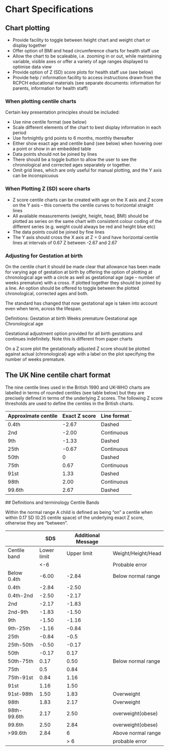 # Chart Specifications

## Chart plotting

* Provide facility to toggle between height chart and weight chart or display together
* Offer option of BMI and head circumference charts for health staff use
* Allow the chart to be scaleable, i.e. zooming in or out, while maintaining variable, visible axes or offer a variety of age ranges displayed to optimise data view 
* Provide option of Z (SD) score plots for health staff use  (see below)
* Provide help / information facility to access instructions drawn from the RCPCH educational materials (see separate documents: information for parents, information for health staff)

### When plotting centile charts

Certain key presentation principles should be included:

* Use nine centile format (see below)
* Scale different elements of the chart to best display information in each period
* Use fortnightly grid points to 6 months, monthly thereafter
* Either show exact age and centile band (see below) when hovering over a point or show in an embedded table
* Data points should not be joined by lines
* There should be a toggle button to allow the user to see the chronological and corrected ages separately or together.
* Omit grid lines, which are only useful for manual plotting, and the Y axis can be inconspicuous

### When Plotting Z (SD) score charts

* Z score centile charts can be created with age on the X axis and Z score on the Y axis – this converts the centile curves to horizontal straight lines
* All available measurements (weight, height, head, BMI) should be plotted as series on the same chart with consistent colour coding of the different series (e.g. weight could always be red and height blue etc)
* The data points could be joined by fine lines
* The Y axis should cross the X axis at Z = 0 and have horizontal centile lines at intervals of 0.67 Z between -2.67 and 2.67

### Adjusting for Gestation at birth

On the centile chart it should be made clear that allowance has been made for varying age of gestation at birth by offering the option of plotting at chronological age with a circle as well as gestational age (age – number of weeks premature) with a cross. If plotted together they should be joined by a line. An option should be offered to toggle between the plotted chronological, corrected ages and both.

The standard has changed that now gestational age is taken into account even when term, across the lifespan.

Definitions:
Gestation at birth
Weeks premature
Gestational age
Chronological age

Gestational adjustment option provided for all birth gestations and continues indefinitely. 
Note this is different from paper charts

On a Z score plot the gestationally adjusted Z score should be plotted against actual (chronological) age with a label on the plot specifying the number of weeks premature.

## The UK Nine centile chart format

The nine centile lines used in the British 1990 and UK-WHO charts are labelled in terms of rounded centiles (see table below) but they are precisely defined in terms of the underlying Z scores. The following Z score thresholds are used to define the centiles in the British charts.

| Approximate centile | Exact Z score | Line format |
| ------------------- | ------------- | ----------- |
| 0.4th               |     -2.67     |   Dashed    |
| 2nd                 |     -2.00     | Continuous  |
| 9th                 |     -1.33     |    Dashed   |
| 25th                |     -0.67     | Continuous  |
| 50th                | 	  0	      |   Dashed    |
| 75th                | 	0.67      | Continuous  |
| 91st                | 	1.33	  |   Dashed    |
| 98th 	              |     2.00	  | Continuous  |
| 99.6th              | 	2.67	  |   Dashed    |

## Definitions and terminology Centile Bands

Within the normal range A child is defined as being “on” a centile when within 0.17 SD (0.25 centile space) of the underlying exact Z score, otherwise they are “between”.

|              |   SDS                     |  Additional Message  |                  |
|--------------|---------------------------|----------------------|------------------|
| Centile band | Lower limit | Upper limit | Weight/Height/Head	  |  BMI             |
|              |  <-6        |             |   Probable error                        |
| Below 0.4th  |  -6.00      | 	-2.84      | Below normal range   | Very thin        |
|       0.4th  |  -2.84      | 	-2.50      |                      | Low BMI          |
|   0.4th-2nd  |  -2.50      | 	-2.17      |                      | Low BMI          |
|         2nd  |  -2.17      | 	-1.83      |                      |                  |
|  2nd-9th     |  -1.83      | 	-1.50      |                      |                  |
|      9th     |  -1.50      | 	-1.16      |                      |                  |
|   9th-25th   |  -1.16      | 	-0.84      |                      |                  |
|   25th       |  -0.84      | 	-0.5       |                      |                  |
|   25th-50th  |  -0.50      | 	-0.17      |                      |                  |
|   50th       |  -0.17      | 	0.17       |                      |                  |
|   50th-75th  |  0.17       | 	0.50       | Below normal range   | Very thin        |
|     75th     |  0.5        | 	0.84       |                      | Low BMI          |
|   75th-91st  |  0.84       | 	1.16       |                      | Low BMI          |
|      91st    |  1.16       | 	1.50       |                      |                  |
|  91st-98th   |  1.50       | 	1.83       | Overweight           |                  |
|      98th    |  1.83       | 	2.17       | Overweight           |                  |
| 98th-99.6th  |  2.17       | 	2.50       | overweight(obese)    |                  |
|   99.6th     |  2.50       | 	2.84       | overweight(obese)    |                  |
|    >99.6th   |  2.84       |  6          |  Above normal range  | severely obese   |
|              |             |  > 6        | probable error       |                  |
